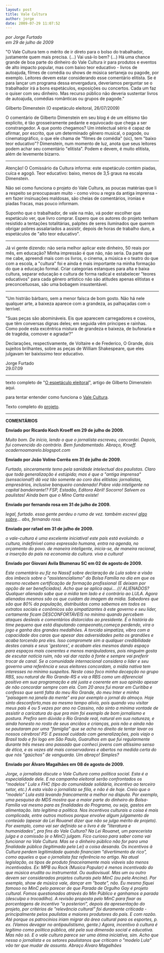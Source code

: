 ```yaml
---
layout: post
title: Vale Cultura
author: jorge
date: 2009-07-29 11:07:52
---
```

*por Jorge Furtado*\
*em 29 de julho de 2009*

"O Vale Cultura tem o mérito de ir direto para o bolso do trabalhador, justamente quem mais precisa. (...) Vai usá-lo bem? (...) Há uma chance grande de boa parte do dinheiro do Vale Cultura ir para produtos e eventos de alto impacto popular, mas com baixo teor educativo - livros de autoajuda, filmes de comédia ou shows de música sertaneja ou pagode, por exemplo. Leitores devem estar considerando esse comentário elitista. Se é para lançar um programa dessa envergadura, deveríamos perguntar se o trabalhador irá a bons espetáculos, exposições ou concertos. Cada um faz o quiser com seu dinheiro. Mas recurso público não deveria sustentar livros de autoajuda, comédias românticas ou grupos de pagode."

Gilberto Dimenstein (O espetáculo eleitoral, 26/07/2009)

O comentário de Gilberto Dimenstein em seu blog é de um elitismo tão explícito, é tão grosseiramente pedante e equivocado que chega a ser constrangedor. A que ponto chegamos? Um intelectual sério é capaz de afirmar, por escrito, que um determinado gênero musical, o pagode, ou cinematográfico, o que ele chama de "filmes de comédia" (sic), tem "baixo teor educativo"? Dimenstein, num momento de luz, anota que seus leitores podem achar seu comentário "elitista". Podem e devem, é muito elitista, além de levemente bizarro.

- - -

Atenção! O Comissário da Cultura informa: este espetáculo contém piadas, cuíca e agogô. Teor educativo: baixo, menos de 3,5 graus na escala Dimenstein.

Não sei como funciona o projeto do Vale Cultura, as poucas matérias que li a respeito se preocupavam muito - como virou a regra da antiga imprensa - em fazer insinuações maldosas, são cheias de comentários, ironias e piadas fracas, mas pouco informam.

Suponho que o trabalhador, de vale na mão, vá poder escolher que espetáculo ver, que livro comprar. Espero que os autores do projeto tenham resistido a tentações totalitárias, palpites de seres iluminados que querem obrigar pobres assalariados a assistir, depois de horas de trabalho duro, a espetáculos de "alto teor educativo".

- - -

Já vi gente dizendo: não seria melhor aplicar este dinheiro, 50 reais por mês, em educação? Minha impressão é que não, não seria. Da parte que me cabe, apreendi mais com os livros, o cinema, a música e o teatro do que com a escola, a "cultura" foi e ainda é mais importante na minha formação do que a educação formal. Criar categorias estanques para alta e baixa cultura, separar educação e cultura de forma radical e estabelecer "teores educativos" para cada gênero artístico não são atitudes apenas elitistas e preconceituosas, são uma bobagem insustentável.

- - -

"Um histrião bárbaro, sem a menor faísca de bom gosto. Não há nele qualquer arte, a baixeza aparece com a grandeza, as palhaçadas com o terrível.

"Suas peças são abomináveis. Eis que aparecem carregadores e coveiros, que têm conversas dignas deles; em seguida vêm príncipes e rainhas. Como pode esta excêntrica mistura de grandeza e baixeza, de bufonaria e de tragédia, comover e agradar?"

Declarações, respectivamente, de Voltaire e de Frederico, O Grande, dois sujeitos brilhantes, sobre as peças de William Shakespeare, que eles julgavam ter baixíssimo teor educativo.

Jorge Furtado\
29.07.09

- - -

texto completo de "[O espetáculo eleitoral](http://blogs.cultura.gov.br/valecultura/2009/07/26/o-espetaculo-eleitoral/)", artigo de Gilberto Dimenstein aqui.

para tentar entender como funciona o [Vale Cultura](http://blogs.cultura.gov.br/valecultura/).

Texto completo do [projeto](http://blogs.cultura.gov.br/valecultura/files/2009/07/pl-vale-cultura.pdf).

- - -

**COMENTÁRIOS**

**Enviado por Ricardo Koch Kroeff em 29 de julho de 2009.**

*Muito bom. De início, lendo o que o jornalista escreveu, concordei. Depois, fui convencido do contrário. Bem fundamentado. Abraço, Kroeff. ocadernoamarelo.blogspot.com*

**Enviado por João Volino Corrêa em 31 de julho de 2009.**

*Furtado, sinceramente temo pela sanidade intelectual dos paulistas. Claro que toda generalização é estúpida; mas é que a "antiga imprensa" (sensacional!) dá voz tão somente ao coro dos elitistas: jornalistas, empresários, inclusive banqueiro condenado! Pobre vida inteligente na capital bandeirante!? FSP, Estadão, Editora Abril! Socorro! Salvem os paulistas! Ainda bem que o Mino Carta existe!*

**Enviado por fernando rosa em 31 de julho de 2009.**

*legal, furtado. essa gente perdeu o rumo de vez. também escrevi [algo sobre](http://www.senhorf.com.br/agencia/main.jsp?codTexto=5780)... abs, fernando rosa.*

**Enviado por rafael em 31 de julho de 2009.**

*o vale-cultura é uma excelente iniciativa! este país está evoluindo. a cultura, indefinível como expressão humana, entra na agenda, no orçamento do povo. de maneira inteligente, inicia-se, de maneira racional, a inserção do país na economia da cultura. viva a cultura!*

**Enviado por Giovani Avila Blumenau SC em 02 de agosto de 2009.**

*Este comentário eu fiz no Nassif sobre declaração de Lula sobre a visão dos imbecis sobre o "assistencialismo" do Bolsa Família no dia em que os mesmo recebem certificação de formação profissional (E deixam por opção de ser beneficiados). Acho que se aplica aqui...  /// ALIENADOS? Qualquer alienado sabe que a mídia tem lado e é contrário ao LULA. Agora alienados mesmos são os que cuidam da imagem da mídia. Sabedores que são que 80% da população, distribuídos como sabemos em todos os extratos sociais e conômicos são simpatizantes à este governo e seu líder, certamente ficam DESCONFORTÁVEIS no mínimo quando percebem ataques desleais e comentários distorcidos ao presidente. É a história do time pequeno que está disputando campeonato,começa perdendo, vira o jogo e ganha dos grandes medalhões. A torcida simpatiza, vibra com a capacidade dos caras que apesar das adversidades peita os grandões e acaba torcendo pra eles. Isso compromete sim a qualquer credibilidade destes canais e seus 'gestores', e acabam eles mesmos dando espaço para espaços mais coerentes e menos manipuladores, pois ninguém gosta de escutar notícia ruim, não vai dar razão à fonte e sempre vai preferir trocar de canal. Se a comunidade internacional considera o líder e seu governo uma referência e seus eleitores concordam, a mídia nativa tem interesses no mínimo suspeitos. Neste caso foco minha decepção no grupo RBS, sou natural de Rio Grande-RS e via a RBS como um diferencial positivo em sua programação e até justa e coerente em sua opinião apesar de não concordar sempre com ela. Com 20 anos fui morar em Curitiba e confesso que senti falta do meu Rio Grande, do meu Inter e minha "paisagem na janela da mente" era por exemplo o jornal do almoço. Hoje sinto desconforto,mas ao mesmo tempo alívio, pois quando vou visitar meus pais 4 ou 5 vezes por ano no Cassino, não sinto a mínima vontade de assistir a caricatura do que pra mim foi exemplo de bom jornalismo e postura. Prefiro sem dúvida o Rio Grande real, natural em sua natureza, e ainda honesto no rosto de seus anciãos e crianças, pois não e ainda não se pautaram por uma "famíglia" que se acha no direito de tentar lavar os nossos cérebros! PS: E pessoal cuidado com generalizações, pois viajo o Brasil todo e foi logo em São Paulo, Guarulhos em que fui regularmente durante três meses ano passado que conheci jovens com altíssimo senso de ética, e as vezes até mais conservadores e abertos na medida certa do que nós "gaúchos" de vanguarda. Um abraço! Simples?*

**Enviado por Álvaro Magalhães em 08 de agosto de 2009.**

*Jorge, o jornalista discute o Vale Cultura como política social. Esta é a especialidade dele. E na campanha eleitoral serão confrontados os "modelos" Lula x FHC (tipo do comunidade solidária, incentivo ao terceiro setor, etc.) A esta visão o jornalista se filia, e não é de hoje. Creio que o "modelo" Lula está levando francamente a melhor na disputa. Por exemplo, uma pesquisa do MDS mostra que a maior parte do dinheiro do Bolsa-Família vai mesmo para as finalidades do Programa, ou seja, gastos em alimentação. Isto legitima a política. Nos incentivos culturais a coisa é mais complicada, entre outros motivos porque envolve algum julgamento de conteúdo (apesar da Lei Rouanet dizer que não se julga mérito de projeto). Por exemplo, como vai ser definido se o livro é de "literatura e humanidades", pra fins do Vale Cultura? Na Lei Rouanet, um parecerista julga e a comissão (e o MinC) julgam. Fico curioso para saber como vai funcionar no Vale Cultura. Mas se o dinheiro público não for para uma finalidade pública (legitimada pela Lei) a coisa desanda. Os incentivos à Cultura perdem legitimidade quando financiam "divertimento de rico", como aqueles a que o jornalista faz referência no artigo. Na atual legislação, os tipos de produto finaceiramente mais viáveis são menos incentivados. Ex: MPB ou Rock (Musica Popular) é menos incentivado do que música erudita ou instrumental. Ou audiovisual. Mas um ou outro devem ser considerados projetos culturais pelo MinC (ou pela Ancine). Por exemplo, show de música vale, dançar em "boate", não. Eu mesmo fiquei famoso no MinC pelo parecer de que Parada de Orgulho Gay é projeto cultural. Fomos questionados através do Min Público e ganhamos a parada (desculpa o trocadilho). A revisão proposta pelo MinC para fixar as porcentagens de incentivo "a posteriori", depois da apresentação do projeto, por critérios de "relevância cultural" foi duramente criticada - principalmente pelos paulistas e maiores produtores do país. E com razão. Até porque os patrocínios iriam migrar da área cultural para os esportes, p. ex. (Vamos devagar no antipaulistismo, gente.) Agora, incentivo à cultura é legítimo como política pública, até pela sua dimensão social e educativa. Mas não só. E o vale cultura parece ser uma ótima iniciativa, sim. Acho que nessa o jornalista e os setores paulistanos que criticam o "modelo Lula" vão ter que mudar de assunto. Abraço Álvaro Magalhães*